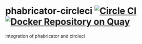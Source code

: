 # phabricator-circleci [![Circle CI](https://circleci.com/gh/signalfx/phabricator-circleci.svg?style=svg)](https://circleci.com/gh/signalfx/phabricator-circleci) [![Docker Repository on Quay](https://quay.io/repository/signalfx/phabricator-circleci/status "Docker Repository on Quay")](https://quay.io/repository/signalfx/phabricator-circleci)

integration of phabricator and circleci
